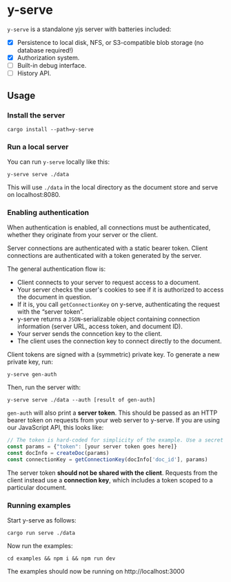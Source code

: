 # y-serve

`y-serve` is a standalone yjs server with batteries included:
- [x] Persistence to local disk, NFS, or S3-compatible blob storage (no database required!)
- [x] Authorization system.
- [ ] Built-in debug interface.
- [ ] History API.

## Usage

### Install the server

    cargo install --path=y-serve

### Run a local server

You can run `y-serve` locally like this:

    y-serve serve ./data

This will use `./data` in the local directory as the document store and serve on localhost:8080.

### Enabling authentication

When authentication is enabled, all connections must be authenticated, whether they originate from your server or
the client.

Server connections are authenticated with a static bearer token. Client connections are authenticated with a token
generated by the server.

The general authentication flow is:

- Client connects to your server to request access to a document.
- Your server checks the user's cookies to see if it is authorized to access the document in question.
- If it is, you call `getConnectionKey` on y-serve, authenticating the request with the “server token”.
- y-serve returns a `JSON`-serializable object containing connection information (server URL, access token, and document ID).
- Your server sends the conncetion key to the client.
- The client uses the connection key to connect directly to the document.

Client tokens are signed with a (symmetric) private key. To generate a new private key, run:

    y-serve gen-auth

Then, run the server with:

    y-serve serve ./data --auth [result of gen-auth]

`gen-auth` will also print a **server token**. This should be passed as an HTTP bearer token on requests from your web server to
y-serve. If you are using our JavaScript API, this looks like:

```javascript
// The token is hard-coded for simplicity of the example. Use a secret manager in production!
const params = {"token": [your server token goes here]}
const docInfo = createDoc(params)
const connectionKey = getConnectionKey(docInfo['doc_id'], params)
```

The server token **should not be shared with the client**. Requests from the client instead use a **connection key**, which includes
a token scoped to a particular document.


### Running examples

Start y-serve as follows:

    cargo run serve ./data

Now run the examples:

    cd examples && npm i && npm run dev

The examples should now be running on http://localhost:3000
